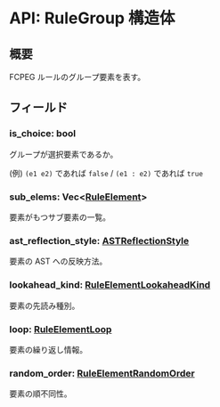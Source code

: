 # API: RuleGroup 構造体

## 概要

FCPEG ルールのグループ要素を表す。

## フィールド

### is_choice: bool

グループが選択要素であるか。

(例) `(e1 e2)` であれば `false` / `(e1 : e2)` であれば `true`

### sub_elems: Vec<[RuleElement](../RuleElement/index.md)>

要素がもつサブ要素の一覧。

### ast_reflection_style: [ASTReflectionStyle](../ASTReflectionStyle/index.md)

要素の AST への反映方法。

### lookahead_kind: [RuleElementLookaheadKind](../RuleElementLookaheadKind/index.md)

要素の先読み種別。

### loop: [RuleElementLoop](../RuleElementLoop/index.md)

要素の繰り返し情報。

### random_order: [RuleElementRandomOrder](../RuleElementRandomOrder/index.md)

要素の順不同性。
